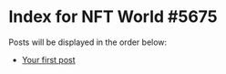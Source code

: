 # Index for NFT World #5675
Posts will be displayed in the order below:

- [Your first post](./001-first.md)

